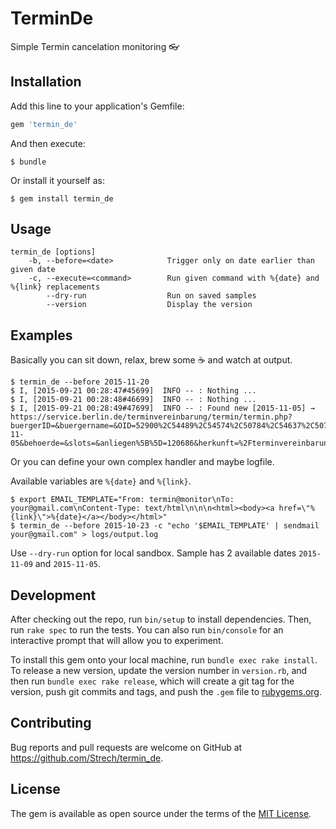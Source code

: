 # TerminDe

Simple Termin cancelation monitoring :eyeglasses:

## Installation

Add this line to your application's Gemfile:

```ruby
gem 'termin_de'
```

And then execute:

    $ bundle

Or install it yourself as:

    $ gem install termin_de

## Usage

```
termin_de [options]
    -b, --before=<date>            Trigger only on date earlier than given date
    -c, --execute=<command>        Run given command with %{date} and %{link} replacements
        --dry-run                  Run on saved samples
        --version                  Display the version
```

## Examples

Basically you can sit down, relax, brew some :coffee: and watch at output.

    $ termin_de --before 2015-11-20
    $ I, [2015-09-21 00:28:47#45699]  INFO -- : Nothing ...
    $ I, [2015-09-21 00:28:48#46699]  INFO -- : Nothing ...
    $ I, [2015-09-21 00:28:49#47699]  INFO -- : Found new [2015-11-05] → https://service.berlin.de/terminvereinbarung/termin/termin.php?buergerID=&buergername=&OID=52900%2C54489%2C54574%2C50784%2C54637%2C50792%2C54536%2C54538%2C51456%2C54546%2C54540%2C54542%2C54544%2C54641%2C54033%2C49321%2C49309%2C49334%2C49343%2C54566%2C54568%2C54562%2C54560%2C45160%2C54647%2C54570%2C53880%2C54572%2C53908%2C53907%2C53447%2C53448%2C53433%2C53434%2C53765%2C53766%2C54550%2C54552%2C54554%2C54477%2C54479%2C54481%2C54483%2C54485%2C54524%2C54611%2C54526%2C54614%2C51956%2C54607%2C51627%2C54593%2C54520%2C54495%2C54325%2C54634%2C54601%2C54624%2C52093%2C54230%2C54232%2C54234%2C54206%2C54208%2C54210%2C54212%2C54156%2C54158%2C51543%2C51544%2C51545%2C51521%2C51522%2C51523&datum=2015-11-05&behoerde=&slots=&anliegen%5B%5D=120686&herkunft=%2Fterminvereinbarung%2F

Or you can define your own complex handler and maybe logfile.

Available variables are `%{date}` and `%{link}`.

    $ export EMAIL_TEMPLATE="From: termin@monitor\nTo: your@gmail.com\nContent-Type: text/html\n\n\n<html><body><a href=\"%{link}\">%{date}</a></body></html>"
    $ termin_de --before 2015-10-23 -c "echo '$EMAIL_TEMPLATE' | sendmail your@gmail.com" > logs/output.log

Use `--dry-run` option for local sandbox. Sample has 2 available dates `2015-11-09` and `2015-11-05`.

## Development

After checking out the repo, run `bin/setup` to install dependencies. Then, run `rake spec` to run the tests. You can also run `bin/console` for an interactive prompt that will allow you to experiment.

To install this gem onto your local machine, run `bundle exec rake install`. To release a new version, update the version number in `version.rb`, and then run `bundle exec rake release`, which will create a git tag for the version, push git commits and tags, and push the `.gem` file to [rubygems.org](https://rubygems.org).

## Contributing

Bug reports and pull requests are welcome on GitHub at https://github.com/Strech/termin_de.

## License

The gem is available as open source under the terms of the [MIT License](http://opensource.org/licenses/MIT).
